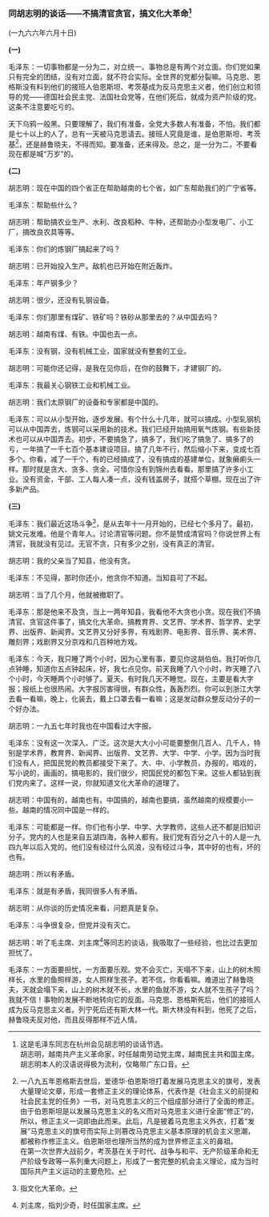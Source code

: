 ### 同胡志明的谈话——不搞清官贪官，搞文化大革命[^07-09-1]

(一九六六年六月十日)

**(一)**

毛泽东：一切事物都是一分为二，对立统一。事物总是有两个对立面。你们党如果只有完全的团结，没有对立面，就不符合实际。全世界的党都分裂嘛。马克思、恩格斯没有料到他们的接班人伯恩斯坦、考茨基成为反马克思主义者，他们创立和领导的党——德国社会民主党、法国社会党等，在他们死后，就成为资产阶级的党。这条不注意要吃亏的。

天下乌鸦一般黑。只要理解了，我们有准备，全党大多数人有准备，不怕。我们都是七十以上的人了，总有一天被马克思请去。接班人究竟是谁，是伯恩斯坦、考茨基[^07-09-2]，还是赫鲁晓夫，不得而知。要准备，还来得及。总之，是一分为二，不要看现在都是喊“万岁”的。

**(二)**

胡志明：现在中国的四个省正在帮助越南的七个省，如广东帮助我们的广宁省等。

毛泽东：帮助些什么？

胡志明：帮助搞农业生产、水利、改良稻种、牛种，还帮助办小型发电厂、小工厂，搞改良农具等等。

毛泽东：你们的炼钢厂搞起来了吗？

胡志明：已开始投入生产。敌机也已开始在附近轰炸。

毛泽东：年产钢多少？

胡志明：很少，还没有轧钢设备。

毛泽东：你们那里有煤矿、铁矿吗？铁砂从那里去的？从中国去吗？

胡志明：越南有煤、有铁。中国也去一点。

毛泽东：没有钢，没有机械工业，国家就没有整套的工业。

胡志明：可能你还记得，是我在见你后，在你的鼓舞下，才建钢厂的。

毛泽东：我最关心钢铁工业和机械工业。

胡志明：我们太原钢厂的设备和专家都是中国的。

毛泽东：可以从小型开始，逐步发展。有个什么十几年，就可以搞成。小型轧钢机可以从中国弄去，炼钢可以采用新的技术。我们已经开始搞用氧气炼钢。有些新技术也可以从中国弄去。初步，不要搞急了，搞多了，我们吃了搞急了、搞多了的亏，一年搞了一千七百个基本建设项目。搞了几年不行，然后缩小下来，变成七百多个。你看，减了一千个，有的已经搞成了，没有搞成的基建单位，就象癞痢头一样。那时就是贪大、贪多、贪全。可惜你没有到锦州去看看。那里搞了许多小工业。没有资金，干部、工人每人凑一点，没有钱盖房子，就搭个草棚。现在出了许多新产品。

**(三)**

毛泽东：我们最近这场斗争[^07-09-3]，是从去年十一月开始的，已经七个多月了。最初，姚文元发难。他是个青年人。讨论清官等问题。你不是赞成清官吗？你说世界上有清官，我就没有见过。无官不贪，只有多少之别，没有真正的清官。

胡志明：我的父亲当了知县，他没有贪。

毛泽东：不见得，那时你还小，他贪你不知道。当知县可了不起。

胡志明：当了几个月，他就被撤职了。

毛泽东：那是他来不及贪，当上一两年知县，我看他不大贪也小贪。现在我们不搞清官、贪官这件事了，搞文化大革命。搞教育界、文艺界、学术界、哲学界、史学界、出版界、新闻界。文艺界又分好多界，有戏剧界、电影界、音乐界、美术界、雕刻界；戏剧界又分京戏和几百种地方戏。

毛泽东：今天，我只睡了两个小时，因为心里有事，要见你这胡伯伯。我打听你几点钟睡，知道你五点钟起床，好，我七点见你。前天我睡了八个小时，昨天睡了八个小时，今天睡两个小时够了。夏天，有时我几天不睡觉。现在，主要是看大字报；报纸上也很热闹。大字报厉害得很，有群众性，轰轰烈烈。你可以到浙江大学去看一看嘛，晚上，化装去，戴上口罩去看一看嘛；这是发动群众整反动分子的一个好办法。

胡志明：一九五七年时我也在中国看过大字报。

毛泽东：没有这一次深入、广泛。这次是大大小小可能要整倒几百人、几千人，特别是学术界，教育界、新闻界、出版界、文艺界、大学、中学、小学。因为当时我们没有人，把国民党的教员都接受下来了。大、中、小学教员，办报的，唱戏的，写小说的，画画的，搞电影的，我们很少，把国民党的都包下来。这些人都钻到我们党内来了。这样一说，你就知道文化大革命的道理了。

胡志明：中国有的，越南也有。中国搞的，越南也要搞，虽然越南的规模要小一些。越南的情况同中国是一样的。

毛泽东：可能都是一样。你们也有小学、中学、大学教师，这些人还不都是旧知识分子。党内的人也是来自五湖四海，各种人都有。我们党有百分之八十的人是一九四九年以后入党的。他们没有经过什么风浪，没有经过斗争，其中好的也有，坏的也有。

胡志明：所以有矛盾。

毛泽东：就是有矛盾，我同很多人有矛盾。

胡志明：从你谈的历史情况来看，问题真是复杂。

毛泽东：斗争很复杂，但党并没有灭亡。

胡志明：听了毛主席、刘主席[^07-09-4]等同志的谈话，我吸取了一些经验，也比过去更加担忧了。

毛泽东：一方面要担忧，一方面要乐观。党不会灭亡，天塌不下来，山上的树木照样长，水里的鱼照样游，女人照样生孩子。若不信，你看看嘛。难道出了赫鲁晓夫，天就会塌下来，山上的树木就不长，水里的鱼就不游，女人就不生孩子了吗？我就不信！事物的发展不断地转向它的反面。马克思、恩格斯死后，他们的接班人成为反马克思主义者。列宁死后还有斯大林一代。斯大林没有料到，他死了之后，赫鲁晓夫反对他，而且反得那样不近人情。


[^07-09-1]: 这是毛泽东同志在杭州会见胡志明的谈话节选。<br />
胡志明，越南共产主义革命家，时任越南劳动党主席，越南民主共和国主席。胡志明本人的汉语说得极为流利，仅略带广东口音。
[^07-09-2]: 一八九五年恩格斯去世后，爱德华·伯恩斯坦打着发展马克思主义的旗号，发表大量理论文章，形成一套修正主义的理论体系，代表作是《社会主义的前提和社会民主党的任务》一书，对马克思主义的三个组成部分进行了全面的修正。由于伯恩斯坦是以发展马克思主义的名义而对马克思主义进行全面“修正”的，所以，修正主义一词即由此而来。此后，凡是披着马克思主义外衣，打着“发展”马克思主义的旗号而实际上则篡改马克思主义基本原理的机会主义思潮，都被称作修正主义。伯恩斯坦也理所当然的成为世界修正主义的鼻祖。<br />
在第一次世界大战前夕，考茨基在关于时代、战争与和平、无产阶级革命和无产阶级专政等一系列重大问题上，形成了一套完整的机会主义理论，成为当时国际共产主义运动的主要危险。
[^07-09-3]: 指文化大革命。
[^07-09-4]: 刘主席，指刘少奇，时任国家主席。
